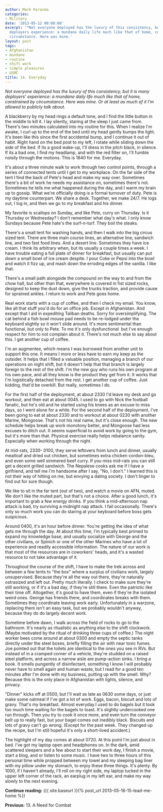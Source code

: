 ```yaml
---
author: Mark Koranda
categories:
- Military
date: '2013-05-12 00:00:00'
excerpt: '*Not everyone deployed has the luxury of this consistency, but it is many
  deployers experience: a mundane daily life much like that of home, constrained by
  circumstance. Here was mine.'
layout: post
tags:
- Afghanistan
- mundane
- routine
- shift work
- simple pleasures
- USMC
title: 14. Everyday
---
```





*Not everyone deployed has the luxury of this consistency, but it is many deployers' experience: a mundane daily life much like that of home, constrained by circumstance. Here was mine. Or at least as much of it I'm allowed to publicly talk about.*

A blackberry by my head rings a default tone, and I find the little button in the middle to kill it. I lay silently, staring at the sleep I just came from. There's two minutes calculated into my routine for this. When I realize I'm awake, I curl up to the end of the bed until my head gently bumps the light. It's been like this since the first accidental bump, and I continue it out of habit. Right hand on the bed post to my left, I rotate while sliding down the side of the bed. If its a good wake-up, I'll dress in the pitch black, in silence. If its a bad one, I find my headlamp, and with the red filter on, I'll fumble noisily through the motions. This is 1840 for me. Everyday.

It's about a three minute walk to work through two control points, through a series of connected tents until I get to my workplace. On the far side of the tent I find the back of Pete's head and make my way over. Sometimes there's a bit of work he needs my assistance on, sometimes there's not. Sometimes he tells me what happened during the day, and I warm my brain up to gossip. What we're officially doing is a formal turnover of duty. Pete is my daytime counterpart. We share a desk. Together, we make 24/7. He logs out, I log in, and then we go to my breakfast and his dinner.

My favorite is scallops on Sunday, and like Pete, curry on Thursday. Is it Thursday or Wednesday? I don't remember what day's what. I only know Sundays because Pete hate's the surf-n-turf. They boil the steaks.

There's a small tent for washing hands, and then I walk into the big circus sized tent. There are three main course lines, an alternative line, sandwich line, and two fast food lines. And a desert line. Sometimes they have ice cream. I think its arbitrary when, but its usually a couple times a week. I have trouble eating a full plate of dinner for breakfast, but usually can put down a small bowl of ice cream despite. I pour Coke or Pepsi into the bowl and watch it fizz up, and mash down the erroding edges of the vanilla. I like that.

There's a small path alongside the compound on the way to and from the chow hall, but other than that, everywhere is covered in fist sized rocks, designed to keep the dust down, give the trucks traction, and provide cause for sprained ankles. I return to work and Pete goes home.

Real work starts with a cup of coffee, and then I check my email. You know, like all that stuff you'd do for an office job. Except in Afghanistan. And except that I aid in expediting Taliban deaths. Sorry for oversimplifying. The cat behind a fish bowl mouse pad needs to be re-lodged under the keyboard slightly so it won't slide around. It's more sentimental than functional, but only to Pete. To me it's only dysfunctional  but I've enough respect for him to not complain about it. There's not much else to say about this. I get another cup of coffee.

I'm an augmentee, which means I was borrowed from another unit to support this one. It means I more or less have to earn my keep as the outsider. It helps that I filled a valuable position, managing a branch of our operations on night shift, but it doesn't help that that branch is largely foreign to the rest of the shift. I'm the new guy who runs his own program at his own pace, and all they know is the product they get from it. It works that I'm logistically detached from the rest. I get another cup of coffee. Just kidding, that'd be overkill. But really, sometimes I do.

For the first half of the deployment, at about 2330 I'd leave my desk and go workout, and then eat at about 0045. I used to go with Nick the football fanatic, but he's old and he started using his knees as an excuse to miss days, so I went alone for a while. For the second half of the deployment, I've been going to eat at about 2330 and to workout at about 0230 with another Marine, Mongoose. That's not his real name, but it's close enough. The new schedule helps break up work monotony better, and Mongoose had less excuses to ditch out. It seems superficial to avoid work by going to the gym, but it's more than that. Physical exercise really helps rebalance sanity. Especially when working through the night.

At mid-rats, 2330- 0100, they serve leftovers from lunch and dinner, usually meatloaf and dried out chicken, but sometimes extra chicken cordon-bleu, and even some well simmered beef curry. If you miss mid-rats you can still get a decent grilled sandwich. The Nepalese cooks ask me if I have a girlfriend, and tell me I'm handsome after I say, "No, I don't." I learned this is not their way of hitting on me, but envying a dating society. I don't linger to find out for sure though.

We like to sit in the far tent (out of two), and watch a movie on AFN, muted. We don't like the muted part, but that's not a choice. After a good lunch, it's important to grab a few energy drinks. If you think a mid-afternoon nap attack is bad, try surviving a midnight nap attack. I fail occasionally. There's only so much work you can do staring at your keyboard before boss gets suspicious.

Around 0400, it's an hour before dinner. You're getting the idea of what gets me through the day. At about this time, I'm typically best primed to expand my knowledge base, and usually socialize with George and the other civilians, or Spinich or one of the other Marines who have a lot of experience and readily accessible information. The nature of our work is that most of the resources are in coworkers' heads, and it's a wasted resource to not take advantage of it.

Throughout the course of the shift, I have to make the trek across and between a few tents to "the box" where a surplus of civilians work, largely unsupervised. Because they're all the way out there, they're naturally ostrasized and left out. Pretty much literally. I check to make sure they're still working, or if it's a bad day, if they're still there. Even the patriotic like their time off. Altogether, it's good to have them, even if they're the isolated weird ones. George has friends there, and coordinates breaks with them. Sometimes they coordinate leaving work early. Unfortunately in a warzone, replacing them isn't an easy task, but we probably wouldn't anyway, because they do do largely decent work.

Sometime before dawn, I walk across the field of rocks to go to the bathroom. It's nearly as ritualistic as anything else to the shift clockwork. (Maybe motivated by the ritual of drinking three cups of coffee.) The night worker bees come around at about 0300 and empty the septic tanks directly under the steel boxes, briefly filling the air with near toxic fumes. Joe pointed out that the toilets are identical to the ones you see in RVs. But instead of in a cramped corner of a vehicle, they're studded on a raised steel platform, and across a narrow aisle are pump-action sinks. I bring a book. It smells pungently of disinfectant, something I know I will probably never have to smell again and human waste, but I read for a good ten minutes after I'm done with my business, putting up with the smell. Why? Because this is the only place in Afghanistan with lights, silence, and privacy.

"Dinner" kicks off at 0500, but I'll wait as late as 0630 some days, or just make some oatmeal if I've got a lot of work. Eggs, bacon, biscuit and lots of gravy. That's my breakfast. Almost everyday.I used to do bagels but it took too much time waiting for the bagels to toast. It's slightly undercooked one run through. Then you try to cook it once more, and even turn the conveyor belt up to really fast, but your bagel comes out inedibly black. Biscuits and lots of gravy can't go wrong. (Except for the past week. They changed up the recipe, but I'm still hopeful it's only a short-lived accident.)

The highlight of my day comes at about 0720. At this point I'm just about in bed. I've got my laptop open and headphones on. In the dark, amid scattered sleepers and a few about to start their work day, I finish a movie, start a blog, and or listen to some music. I have two to three hours of this personal time while propped between my towel and my sleeping bag liner with my pillow under my stomach, to enjoy these three things. It's plenty. By 1000, if I haven't already, I'll roll on my right side, my laptop tucked in the upper left corner of the rack, an earplug in my left ear, and make my way slowly to the next evening.

**Continue reading:** ({{ site.baseurl }}{% post_url 2013-05-16-15-lead-me-home %})

**Previous:** 13. A Need for Combat
